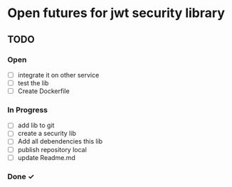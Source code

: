 # Open futures for jwt security library
## TODO
### Open
- [ ] integrate it on other service
- [ ] test the lib
- [ ] Create Dockerfile

### In Progress
- [ ] add lib to git
- [ ] create a security lib
- [ ] Add all debendencies this lib
- [ ] publish repository local
- [ ] update Readme.md

### Done ✓



